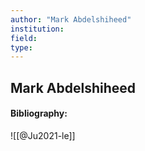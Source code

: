 ```yaml
---
author: "Mark Abdelshiheed"
institution:
field:
type:
---
```


## Mark Abdelshiheed
#### Bibliography:

![[@Ju2021-le]]